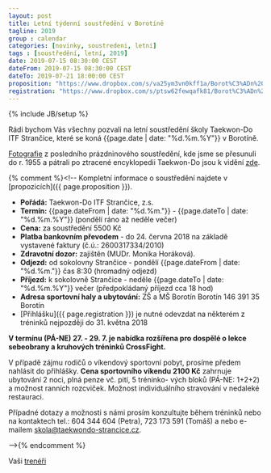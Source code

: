 ```yaml
---
layout: post
title: Letní týdenní soustředění v Borotíně
tagline: 2019
group : calendar
categories: [novinky, soustredeni, letni]
tags : [soustředění, letní, 2019]
date: 2019-07-15 08:30:00 CEST
dateFrom: 2019-07-15 08:30:00 CEST
dateTo: 2019-07-21 18:00:00 CEST
proposition: "https://www.dropbox.com/s/va25ym3vn0kff1a/Borot%C3%ADn%20l%C3%A9to2019%20_%20propozice.pdf?dl=0"
registration: "https://www.dropbox.com/s/ptsw62fewqafk81/Borot%C3%ADn%20l%C3%A9to%202019%20_%20p%C5%99ihl%C3%A1%C5%A1ka.pdf?dl=0"
---
```

{% include JB/setup %}

Rádi bychom Vás všechny pozvali na letní soustředění školy Taekwon-Do ITF Strančice, které se koná {{page.date | date: "%d.%m.%Y"}} v Borotíně.

[Fotografie](https://www.facebook.com/pg/taekwondo.strancice/photos/?tab=album&album_id=1991824777495942) z posledního prázdninového soustředění, kde jsme se přesunuli do r. 1955 a pátrali po ztracené encyklopedii Taekwon-Do jsou k vidění [zde](https://www.facebook.com/pg/taekwondo.strancice/photos/?tab=album&album_id=1991824777495942).

{% comment %}<!--
Kompletní informace o soustředění najdete v [propozicích]({{ page.proposition }}).

- **Pořádá:** Taekwon-Do ITF Strančice, z.s.
- **Termín:** {{page.dateFrom | date: "%d.%m."}} - {{page.dateTo | date: "%d.%m.%Y"}} (pondělí ráno až neděle večer)
- **Cena:** za soustředění 5500 Kč
- **Platba bankovním převodem** - do 24. června 2018 na základě vystavené faktury (č.ú.: 2600317334/2010)
- **Zdravotní dozor:** zajištěn (MUDr. Monika Horáková).
- **Odjezd:** od sokolovny Strančice - pondělí {{page.dateFrom | date: "%d.%m."}} čas 8:30 (hromadný odjezd)
- **Příjezd:** k sokolovně Strančice - neděle {{page.dateTo | date: "%d.%m.%Y"}} večer (předpokládaný příjezd cca 18 hod)
- **Adresa sportovní haly a ubytování:**
    ZŠ a MŠ Borotín
    Borotín 146
    391 35 Borotín
- [Přihlášku]({{ page.registration }}) je nutné odevzdat na některém z tréninků nejpozději do 31. května 2018

**V termínu (PÁ-NE) 27. - 29. 7. je nabídka rozšířena pro dospělé o lekce sebeobrany a kruhových tréninků CrossFight.**

V případě zájmu rodičů o víkendový sportovní pobyt, prosíme předem nahlásit do přihlášky.
**Cena sportovního víkendu 2100 Kč** zahrnuje ubytování 2 noci, plná penze vč. pití, 5 tréninko-
vých bloků (PÁ-NE: 1+2+2) a možnost ranních rozcviček.
Možnost individuálního stravování v nedaleké restauraci.

Případné dotazy a možnosti s námi prosím konzultujte během tréninků nebo na kontaktech tel.: 604 344 604 (Petra), 723 173 591 (Tomáš) a nebo e-mailem <a href="mailto:skola@taekwondo-strancice.cz">skola@taekwondo-strancice.cz</a>.

-->{% endcomment %}

Vaši [trenéři](/treneri)

